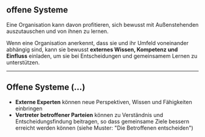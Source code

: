## offene Systeme

Eine Organisation kann davon profitieren, sich bewusst mit Außenstehenden auszutauschen und von ihnen zu lernen.

Wenn eine Organisation anerkennt, dass sie und ihr Umfeld voneinander abhängig sind, kann sie bewusst **externes Wissen, Kompetenz und Einfluss** einladen, um sie bei Entscheidungen und gemeinsamem Lernen zu unterstützen.

* * *

## Offene Systeme (…)

- **Externe Experten** können neue Perspektiven, Wissen und Fähigkeiten einbringen
- **Vertreter betroffener Parteien** können zu Verständnis und Entscheidungsfindung beitragen, so dass gemeinsame Ziele bessern erreicht werden können (siehe Muster: "Die Betroffenen entscheiden")